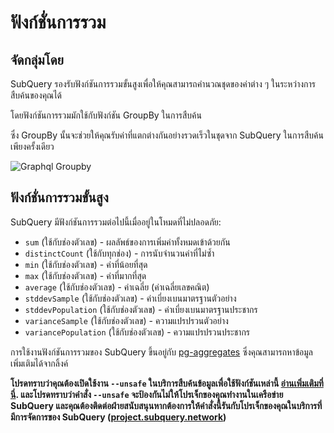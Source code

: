 # ฟังก์ชั่นการรวม

## จัดกลุ่มโดย

SubQuery รองรับฟังก์ชันการรวมขั้นสูงเพื่อให้คุณสามารถคำนวณชุดของค่าต่าง ๆ ในระหว่างการสืบค้นของคุณได้

โดยฟังก์ชันการรวมมักใช้กับฟังก์ชัน GroupBy ในการสืบค้น

ซึ่ง GroupBy นั้นจะช่วยให้คุณรับค่าที่แตกต่างกันอย่างรวดเร็วในชุดจาก SubQuery ในการสืบค้นเพียงครั้งเดียว

![Graphql Groupby](/assets/img/graphql_aggregation.png)

## ฟังก์ชั่นการรวมขั้นสูง

SubQuery มีฟังก์ชันการรวมต่อไปนี้เมื่ออยู่ในโหมดที่ไม่ปลอดภัย:

- `sum` (ใช้กับช่องตัวเลข) - ผลลัพธ์ของการเพิ่มค่าทั้งหมดเข้าด้วยกัน
- `distinctCount` (ใช้กับทุกช่อง) - การนับจำนวนค่าที่ไม่ซ้ำ
- `min` (ใช้กับช่องตัวเลข) - ค่าที่น้อยที่สุด
- `max` (ใช้กับช่องตัวเลข) - ค่าที่มากที่สุด
- `average` (ใช้กับช่องตัวเลข) - ค่าเฉลี่ย (ค่าเฉลี่ยเลขคณิต)
- `stddevSample` (ใช้กับช่องตัวเลข) - ค่าเบี่ยงเบนมาตรฐานตัวอย่าง
- `stddevPopulation` (ใช้กับช่องตัวเลข) - ค่าเบี่ยงเบนมาตรฐานประชากร
- `varianceSample` (ใช้กับช่องตัวเลข) - ความแปรปรวนตัวอย่าง
- `variancePopulation` (ใช้กับช่องตัวเลข) - ความแปรปรวนประชากร

การใช้งานฟังก์ชันการรวมของ SubQuery ขึ้นอยู่กับ [pg-aggregates](https://github.com/graphile/pg-aggregates) ซึ่งคุณสามารถหาข้อมูลเพิ่มเติมได้จากลิ้งค์

**โปรดทราบว่าคุณต้องเปิดใช้งาน `--unsafe` ในบริการสืบค้นข้อมูลเพื่อใช้ฟังก์ชันเหล่านี้ [อ่านเพิ่มเติมที่นี่](../references/references.md#unsafe-2). และโปรดทราบว่าคำสั่ง `--unsafe` จะป้องกันไม่ให้โปรเจ็กของคุณทำงานในเครือข่าย SubQuery และคุณต้องติดต่อฝ่ายสนับสนุนหากต้องการให้คำสั่งนี้รันกับโปรเจ็กของคุณในบริการที่มีการจัดการของ SubQuery ([project.subquery.network](https://project.subquery.network))**
